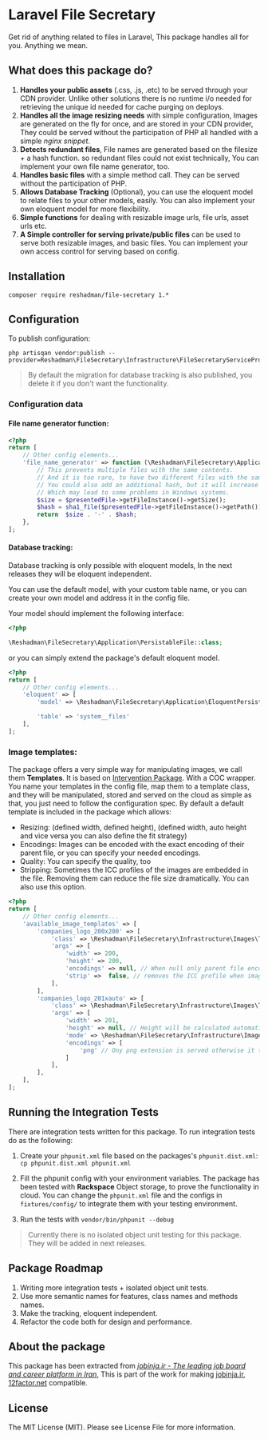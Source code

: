 # Laravel File Secretary
Get rid of anything related to files in Laravel, This package handles all for you. Anything we mean.

## What does this package do?
 1. **Handles your public assets** (.css, .js, .etc) to be served through your CDN provider.
 Unlike other solutions 
 there is no runtime i/o needed for retrieving the unique id needed for cache purging on deploys.
 2. **Handles all the image resizing needs** with simple configuration, Images are generated on the fly
 for once, and are stored in your CDN provider, They could be served without the participation of PHP
 all handled with a simple *nginx snippet*. 
 3. **Detects redundant files**, File names are generated based on the filesize + a hash function.
 so redundant files could not exist technically, You can implement your own file name generator, too.
 4. **Handles basic files** with a simple method call. They can be served without the participation of PHP.
 5. **Allows Database Tracking** (Optional), you can use the eloquent model to relate files to your other models, easily.
 You can also implement your own eloquent model for more flexibility.
 6. **Simple functions** for dealing with resizable image urls, file urls, asset urls etc.
 7. **A Simple controller for serving private/public files** can be used to serve both resizable images, and basic files.
 You can implement your own access control for serving based on config.
 
## Installation
```
composer require reshadman/file-secretary 1.*
```

## Configuration
To publish configuration:
```
php artisqan vendor:publish --provider=Reshadman\FileSecretary\Infrastructure\FileSecretaryServiceProvider
```

> By default the migration for database tracking is also published, you delete it if you don't want the functionality.

### Configuration data

#### File name generator function:
```php
<?php 
return [
    // Other config elements...
    'file_name_generator' => function (\Reshadman\FileSecretary\Application\PresentedFile $presentedFile) {
        // This prevents multiple files with the same contents.
        // And it is too rare, to have two different files with the same hash and size.
        // You could also add an additional hash, but it will increase the filename size
        // Which may lead to some problems in Windows systems.
        $size = $presentedFile->getFileInstance()->getSize();
        $hash = sha1_file($presentedFile->getFileInstance()->getPath());
        return  $size . '-' . $hash;
    },
];
``` 

#### Database tracking:
Database tracking is only possible with eloquent models, In the next releases
they will be eloquent independent.

You can use the default model, with your custom table name, or you can create your own model
and address it in the config file.

Your model should implement the following interface:
```php
<?php

\Reshadman\FileSecretary\Application\PersistableFile::class;

```

or you can simply extend the package's default eloquent model.

```php
<?php 
return [
    // Other config elements...
    'eloquent' => [
        'model' => \Reshadman\FileSecretary\Application\EloquentPersistedFile::class,

        'table' => 'system__files'
    ],
];
``` 
### Image templates:
The package offers a very simple way for manipulating images, we call them **Templates**. It is based on [Intervention Package](http://image.intervention.io/). 
With a COC wrapper. You name your templates in the config file, map them to a template class, and they will be manipulated, 
stored and served on the cloud as simple as that, you just need to follow the configuration spec.
By default a default template is included in the package which allows:
 - Resizing: (defined width, defined height), (defined width, auto height and vice versa you can also define the fit strategy)
 - Encodings: Images can be encoded with the exact encoding of their parent file, or you can specify your needed encodings.
 - Quality: You can specify the quality, too
 - Stripping: Sometimes the ICC profiles of the images are embedded in the file. Removing
 them can reduce the file size dramatically. You can also use this option.
```php
<?php 
return [
    // Other config elements...
    'available_image_templates' => [
        'companies_logo_200x200' => [
            'class' => \Reshadman\FileSecretary\Infrastructure\Images\Templates\DynamicResizableTemplate::class,
            'args' => [
                'width' => 200,
                'height' => 200,
                'encodings' => null, // When null only parent file encoding is allowed.
                'strip' =>  false, // removes the ICC profile when imagick is used.
            ],
        ],
        'companies_logo_201xauto' => [
            'class' => \Reshadman\FileSecretary\Infrastructure\Images\Templates\DynamicResizableTemplate::class,
            'args' => [
                'width' => 201,
                'height' => null, // Height will be calculated automatically
                'mode' => \Reshadman\FileSecretary\Infrastructure\Images\TemplateManager::MODE_FIT, // The image will fit
                'encodings' => [
                    'png' // Ony png extension is served otherwise it throws 404 exception
                ]
            ],
        ],
    ],
];
```  


## Running the Integration Tests
 There are integration tests written for this package. To run integration
tests do as the following:

 1. Create your `phpunit.xml` file based on the packages's `phpunit.dist.xml`: `cp phpunit.dist.xml phpunit.xml`
 
 2. Fill the phpunit config with your environment variables.
 The package has been tested with **Rackspace** Object storage, to prove the 
 functionality in cloud. You can change the `phpunit.xml` file and the configs in `fixtures/config/`
 to integrate them with your testing environment.
 3. Run the tests with `vendor/bin/phpunit --debug`
 
> Currently there is no isolated object unit testing for this package. 
> They will be added in next releases.

## Package Roadmap
 1. Writing more integration tests + isolated object unit tests.
 2. Use more semantic names for features, class names and methods names.
 3. Make the tracking, eloquent independent.
 4. Refactor the code both for design and performance.

## About the package
This package has been extracted from [*jobinja.ir - The leading job board and career platform in Iran*](https://jobinja.ir),
This is part of the work for making [jobinja.ir](https://jobinja.ir), [12factor.net](http://12factor.net) compatible.

## License

The MIT License (MIT). Please see License File for more information.
